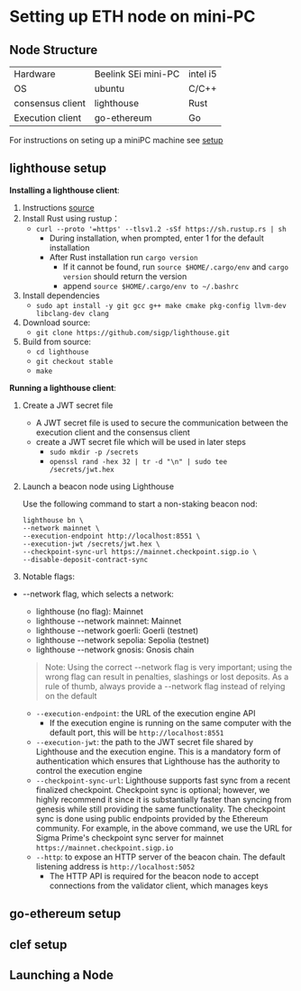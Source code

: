 # Setting up ETH node on mini-PC


## Node Structure

|                   |             |     |
|-------------------|-------------|-----|
| Hardware         |   Beelink SEi mini-PC | intel i5  |
|  OS              |   ubuntu     | C/C++   | 
| consensus client |  lighthouse | Rust |
| Execution client | go-ethereum | Go   |

For instructions on seting up a miniPC machine see [setup](https://github.com/Ramzgate/node_setup/blob/main/miniPC_machine.md)


## lighthouse setup

__Installing a lighthouse client__:

1. Instructions [source](https://lighthouse-book.sigmaprime.io/installation-source.html)
2. Install Rust using rustup：
    - `curl --proto '=https' --tlsv1.2 -sSf https://sh.rustup.rs | sh`
        - During installation, when prompted, enter 1 for the default installation
        - After Rust installation run `cargo version` 
            - If it cannot be found, run `source $HOME/.cargo/env` and `cargo version` should return the version
            - append `source $HOME/.cargo/env to ~/.bashrc`
3. Install dependencies 
    - `sudo apt install -y git gcc g++ make cmake pkg-config llvm-dev libclang-dev clang`
4. Download source:
    - `git clone https://github.com/sigp/lighthouse.git`
5. Build from source:
    - `cd lighthouse`
    - `git checkout stable`
    - `make`

__Running a lighthouse client__:

1. Create a JWT secret file
    - A JWT secret file is used to secure the communication between the execution client and the consensus client
    - create a JWT secret file which will be used in later steps
        - `sudo mkdir -p /secrets`
        - `openssl rand -hex 32 | tr -d "\n" | sudo tee /secrets/jwt.hex`

2. Launch a beacon node using Lighthouse

    Use the following command to start a non-staking beacon nod:

    ```
    lighthouse bn \
    --network mainnet \
    --execution-endpoint http://localhost:8551 \
    --execution-jwt /secrets/jwt.hex \
    --checkpoint-sync-url https://mainnet.checkpoint.sigp.io \
    --disable-deposit-contract-sync
    ```

3. Notable flags:
- --network flag, which selects a network:
    - lighthouse (no flag): Mainnet
    - lighthouse --network mainnet: Mainnet
    - lighthouse --network goerli: Goerli (testnet)
    - lighthouse --network sepolia: Sepolia (testnet)
    - lighthouse --network gnosis: Gnosis chain

    >Note: Using the correct --network flag is very important; using the wrong flag can result in penalties, slashings or lost deposits. As a rule of thumb, always provide a --network flag instead of relying on the default

    - `--execution-endpoint`: the URL of the execution engine API
        - If the execution engine is running on the same computer with the default port, this will be `http://localhost:8551`
    - `--execution-jwt`: the path to the JWT secret file shared by Lighthouse and the execution engine. This is a mandatory form of authentication which ensures that Lighthouse has the authority to control the execution engine
    - `--checkpoint-sync-url`: Lighthouse supports fast sync from a recent finalized checkpoint. Checkpoint sync is optional; however, we highly recommend it since it is substantially faster than syncing from genesis while still providing the same functionality. The checkpoint sync is done using public endpoints provided by the Ethereum community. For example, in the above command, we use the URL for Sigma Prime's checkpoint sync server for mainnet `https://mainnet.checkpoint.sigp.io`
    - `--http`: to expose an HTTP server of the beacon chain. The default listening address is `http://localhost:5052`
        - The HTTP API is required for the beacon node to accept connections from the validator client, which manages keys

## go-ethereum setup


## clef setup

## Launching a Node

